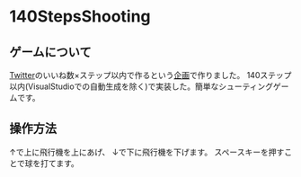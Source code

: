 # 140StepsShooting
## ゲームについて
[Twitter](https://twitter.com/Binary__number)のいいね数×ステップ以内で作るという[企画](https://twitter.com/Binary__number/status/1305631706645516290?s=20)で作りました。
140ステップ以内(VisualStudioでの自動生成を除く)で実装した。簡単なシューティングゲームです。
## 操作方法
↑で上に飛行機を上にあげ、
↓で下に飛行機を下げます。
スペースキーを押すことで球を打てます。
